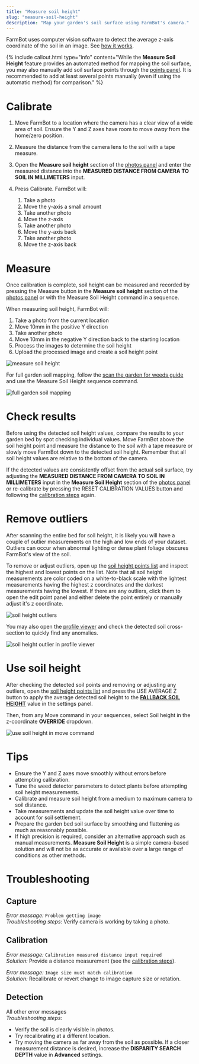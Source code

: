 ```yaml
---
title: "Measure soil height"
slug: "measure-soil-height"
description: "Map your garden's soil surface using FarmBot's camera."
---
```


FarmBot uses computer vision software to detect the average z-axis coordinate of the soil in an image. See [how it works](https://developer.farm.bot/docs/measure-soil-height).

{%
include callout.html
type="info"
content="While the **Measure Soil Height** feature provides an automated method for mapping the soil surface, you may also manually add soil surface points through the [points panel](https://my.farm.bot/app/designer/points). It is recommended to add at least several points manually (even if using the automatic method) for comparison."
%}

# Calibrate

1. Move FarmBot to a location where the camera has a clear view of a wide area of soil. Ensure the Y and Z axes have room to move _away_ from the home/zero position.
2. Measure the distance from the camera lens to the soil with a tape measure.
3. Open the **Measure soil height** section of the [photos panel](https://my.farm.bot/app/designer/photos) and enter the measured distance into the **MEASURED DISTANCE FROM CAMERA TO SOIL IN MILLIMETERS** input.
4. Press <span class="fb-button fb-green">Calibrate</span>. FarmBot will:

    1. Take a photo
    2. Move the y-axis a small amount
    3. Take another photo
    4. Move the z-axis
    5. Take another photo
    6. Move the y-axis back
    7. Take another photo
    8. Move the z-axis back

# Measure

Once calibration is complete, soil height can be measured and recorded by pressing the <span class="fb-button fb-green">Measure</span> button in the **Measure soil height** section of the [photos panel](https://my.farm.bot/app/designer/photos) or with the <span class="fb-step fb-run-farmware">Measure Soil Height</span> command in a sequence.

When measuring soil height, FarmBot will:

1. Take a photo from the current location
2. Move 10mm in the positive Y direction
3. Take another photo
4. Move 10mm in the negative Y direction back to the starting location
5. Process the images to determine the soil height
6. Upload the processed image and create a soil height point

![measure soil height](_images/measure_soil_height.gif)

For full garden soil mapping, follow the [scan the garden for weeds guide](../../docs/how-to-guides/scan-the-garden-for-weeds.md) and use the <span class="fb-step fb-run-farmware">Measure Soil Height</span> sequence command.

![full garden soil mapping](_images/measure_soil_height_whole_garden.gif)

# Check results

Before using the detected soil height values, compare the results to your garden bed by spot checking individual values. Move FarmBot above the soil height point and measure the distance to the soil with a tape measure or slowly move FarmBot down to the detected soil height. Remember that all soil height values are relative to the bottom of the camera.

If the detected values are consistently offset from the actual soil surface, try adjusting the **MEASURED DISTANCE FROM CAMERA TO SOIL IN MILLIMETERS** input in the **Measure Soil Height** section of the [photos panel](https://my.farm.bot/app/designer/photos) or re-calibrate by pressing the <span class="fb-button fb-red">RESET CALIBRATION VALUES</span> button and following the [calibration steps](#calibrate) again.

# Remove outliers

After scanning the entire bed for soil height, it is likely you will have a couple of outlier measurements on the high and low ends of your dataset. Outliers can occur when abnormal lighting or dense plant foliage obscures FarmBot's view of the soil.

To remove or adjust outliers, open up the [soil height points list](../points.md#soil-height-points) and inspect the highest and lowest points on the list. Note that all soil height measurements are color coded on a white-to-black scale with the lightest measurements having the highest z coordinates and the darkest measurements having the lowest. If there are any outliers, click them to open the edit point panel and either delete the point entirely or manually adjust it's z coordinate.

![soil height outliers](_images/soil_height_outliers.png)

You may also open the [profile viewer](../farm-designer.md#profile-viewer) and check the detected soil cross-section to quickly find any anomalies.

![soil height outlier in profile viewer](_images/soil_height_outlier_in_profile_viewer.png)

# Use soil height

After checking the detected soil points and removing or adjusting any outliers, open the [soil height points list](../points.md#soil-height-points) and press the <span class="fb-button fb-blue">USE AVERAGE Z</span> button to apply the average detected soil height to the [**FALLBACK SOIL HEIGHT**](../settings/axes.md#fallback-soil-height) value in the settings panel.

Then, from any <span class="fb-step fb-move">Move</span> command in your sequences, select Soil height in the z-coordinate **OVERRIDE** dropdown.

![use soil height in move command](_images/soil_height_move_command.png)

# Tips

 * Ensure the Y and Z axes move smoothly without errors before attempting calibration.
 * Tune the weed detector parameters to detect plants before attempting soil height measurements.
 * Calibrate and measure soil height from a medium to maximum camera to soil distance.
 * Take measurements and update the soil height value over time to account for soil settlement.
 * Prepare the garden bed soil surface by smoothing and flattening as much as reasonably possible.
 * If high precision is required, consider an alternative approach such as manual measurements. **Measure Soil Height** is a simple camera-based solution and will not be as accurate or available over a large range of conditions as other methods.

# Troubleshooting

## Capture

_Error message:_ `Problem getting image`<br>
_Troubleshooting steps:_ Verify camera is working by taking a photo.

## Calibration

_Error message:_ `Calibration measured distance input required`<br>
_Solution:_ Provide a distance measurement (see the [calibration steps](#calibrate)).

_Error message:_ `Image size must match calibration`<br>
_Solution:_ Recalibrate or revert change to image capture size or rotation.

## Detection

All other error messages<br>
_Troubleshooting steps:_
 * Verify the soil is clearly visible in photos.
 * Try recalibrating at a different location.
 * Try moving the camera as far away from the soil as possible. If a closer measurement distance is desired, increase the __DISPARITY SEARCH DEPTH__ value in __Advanced__ settings.
